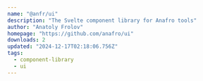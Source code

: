 ```yaml
---
name: "@anfr/ui"
description: "The Svelte component library for Anafro tools"
author: "Anatoly Frolov"
homepage: "https://github.com/anafro/ui"
downloads: 2
updated: "2024-12-17T02:18:06.756Z"
tags: 
  - component-library
  - ui
---
```

